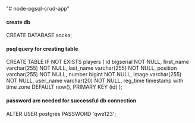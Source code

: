 "# node-pgsql-crud-app" 

#### create db
CREATE DATABASE socka;


#### psql query for creating table
CREATE TABLE IF NOT EXISTS players (
  id bigserial NOT NULL,
  first_name varchar(255) NOT NULL,
  last_name varchar(255) NOT NULL,
  position varchar(255) NOT NULL,
  number bigint NOT NULL,
  image varchar(255) NOT NULL,
  user_name varchar(20) NOT NULL,
  reg_time timestamp with time zone DEFAULT now(),
  PRIMARY KEY (id)
);


#### password are needed for successful db connection
ALTER USER postgres PASSWORD 'qwe123';
